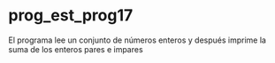 # prog_est_prog17
El programa lee un conjunto de números enteros y después imprime la suma de los enteros pares e impares
